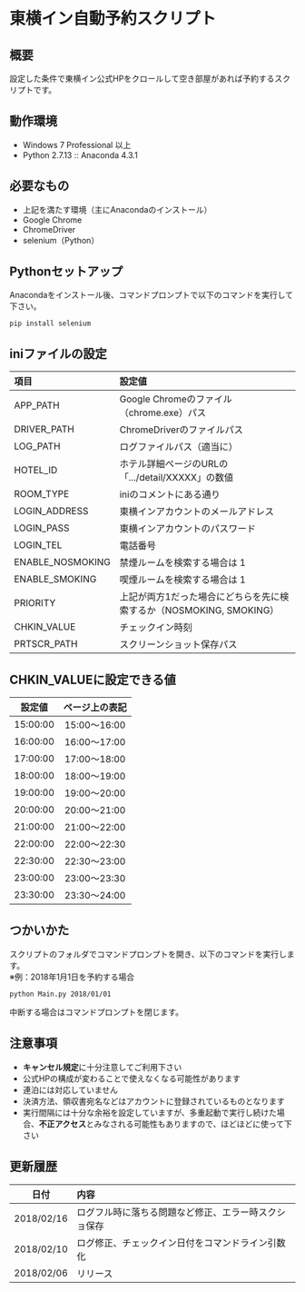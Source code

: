 # 東横イン自動予約スクリプト
## 概要
設定した条件で東横イン公式HPをクロールして空き部屋があれば予約するスクリプトです。

## 動作環境
* Windows 7 Professional 以上
* Python 2.7.13 :: Anaconda 4.3.1

## 必要なもの
* 上記を満たす環境（主にAnacondaのインストール）
* Google Chrome
* ChromeDriver
* selenium（Python）

## Pythonセットアップ
Anacondaをインストール後、コマンドプロンプトで以下のコマンドを実行して下さい。
```
pip install selenium
```

## iniファイルの設定
| 項目             | 設定値                                                              |
|:---------------- |:------------------------------------------------------------------- |
| APP_PATH         | Google Chromeのファイル（chrome.exe）パス                           |
| DRIVER_PATH      | ChromeDriverのファイルパス                                          |
| LOG_PATH         | ログファイルパス（適当に）                                          |
| HOTEL_ID         | ホテル詳細ページのURLの「.../detail/XXXXX」の数値                   |
| ROOM_TYPE        | iniのコメントにある通り                                             |
| LOGIN_ADDRESS    | 東横インアカウントのメールアドレス                                  |
| LOGIN_PASS       | 東横インアカウントのパスワード                                      |
| LOGIN_TEL        | 電話番号                                                            |
| ENABLE_NOSMOKING | 禁煙ルームを検索する場合は 1                                        |
| ENABLE_SMOKING   | 喫煙ルームを検索する場合は 1                                        |
| PRIORITY         | 上記が両方1だった場合にどちらを先に検索するか（NOSMOKING, SMOKING） |
| CHKIN_VALUE      | チェックイン時刻                                                    |
| PRTSCR_PATH      | スクリーンショット保存パス                                          |

## CHKIN_VALUEに設定できる値
| 設定値   | ページ上の表記 |
|:--------:|:--------------:|
| 15:00:00 | 15:00～16:00   |
| 16:00:00 | 16:00～17:00   |
| 17:00:00 | 17:00～18:00   |
| 18:00:00 | 18:00～19:00   |
| 19:00:00 | 19:00～20:00   |
| 20:00:00 | 20:00～21:00   |
| 21:00:00 | 21:00～22:00   |
| 22:00:00 | 22:00～22:30   |
| 22:30:00 | 22:30～23:00   |
| 23:00:00 | 23:00～23:30   |
| 23:30:00 | 23:30～24:00   |

## つかいかた
スクリプトのフォルダでコマンドプロンプトを開き、以下のコマンドを実行します。  
※例：2018年1月1日を予約する場合
```
python Main.py 2018/01/01
```
中断する場合はコマンドプロンプトを閉じます。

## 注意事項
* **キャンセル規定**に十分注意してご利用下さい
* 公式HPの構成が変わることで使えなくなる可能性があります
* 連泊には対応していません
* 決済方法、領収書宛名などはアカウントに登録されているものとなります
* 実行間隔には十分な余裕を設定していますが、多重起動で実行し続けた場合、**不正アクセス**とみなされる可能性もありますので、ほどほどに使って下さい

## 更新履歴
| 日付       | 内容                                                 |
|:----------:|:---------------------------------------------------- |
| 2018/02/16 | ログフル時に落ちる問題など修正、エラー時スクショ保存 |
| 2018/02/10 | ログ修正、チェックイン日付をコマンドライン引数化     |
| 2018/02/06 | リリース                                             |
